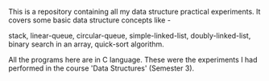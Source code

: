 This is a repository containing all my data structure practical experiments.
It covers some basic data structure concepts like -

stack, 
linear-queue, 
circular-queue,
simple-linked-list, 
doubly-linked-list, 
binary search in an array,
quick-sort algorithm.

All the programs here are in C language.
These were the experiments I had performed in the course 'Data Structures' (Semester 3).
